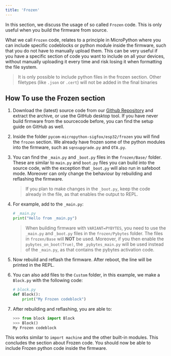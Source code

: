 ```yaml
---
title: 'Frozen'
---
```

In this section, we discuss the usage of so called `Frozen` code. This is only useful when you build the firmware from source.

What we call `Frozen` code, relates to a principle in MicroPython where you can include specific codeblocks or python module inside the firmware, such that you do not have to manually upload them. This can be very useful if you have a specific section of code you want to include on all your devices, without manually uploading it every time and risk losing it when formatting the file system.
>It is only possible to include python files in the frozen section. Other filetypes (like `.json` or `.cert`) will not be added in the final binaries

## How To use the Frozen section
1. Download the (latest) source code from our [Github Repository](https://github.com/pycom/pycom-micropython-sigfox) and extract the archive, or use the GitHub desktop tool. If you have never build firmware from the sourcecode before, you can find the setup guide on GitHub as well. 

2. Inside the folder `pycom-micropython-sigfox/esp32/frozen` you will find the `frozen` section. We already have frozen some of the python modules into the firmware, such as `sqnsupgrade.py` and `OTA.py`.
3. You can find the `_main.py` and `_boot.py` files in the `frozen/Base/` folder. These are similar to `main.py` and `boot.py` files you can build into the source code, with the exception that `_boot.py` will also run in safeboot mode. Moreover can only change the behaviour by rebuilding and reflashing the firmware. 
    > If you plan to make changes in the `_boot.py`, keep the code already in the file, as that enables the output to REPL.

4. For example, add to the `_main.py`:
    ```python
    # _main.py
    print("Hello from _main.py")
    ```
    > When building firmware with `VARIANT=PYBYTES`, you need to use the `_main.py` and `_boot.py` files in the `frozen/Pybytes` folder. The files in `frozen/Base` will **NOT** be used.
    > Moreover, if you then enable the `pybytes_on_boot(True)`, the `_pybytes_main.py` will be used instead of the `_main.py`, as that contains the pybytes activation code.
5. Now rebuild and reflash the firmware. After reboot, the line will be printed in the REPL.
6. You can also add files to the `Custom` folder, in this example, we make a `Block.py` with the following code:
    ```python
    # block.py
    def Block():
        print("My Frozen codeblock")
    ```
7. After rebuilding and reflashing, you are able to:
    ```python
    >>> from block import Block
    >>> Block()
    My Frozen codeblock
    ```
This works similar to `import machine` and the other built-in modules. 
This concludes the section about Frozen code. You should now be able to include Frozen python code inside the firmware. 